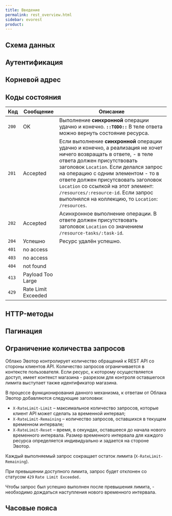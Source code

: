 ```yaml
---
title: Введение
permalink: rest_overview.html
sidebar: evorest
product: 
---
```


## Схема данных

## Аутентификация

## Корневой адрес

## Коды состояния

Код  | Сообщение  | Описание
-----|------------|---------
`200`| OK         |  Выполнение **синхронной** операции удачно и конечно. __`::TODO::`__ В теле ответа можно вернуть состояние ресурса.
`201`| Accepted   |  Если выполнение **синхронной** операции удачно и конечно, а реализация не хочет ничего возвращать в ответе, - в теле ответа должен присутствовать заголовок `Location`. Если делался запрос на операцию с одним элементом - то в ответе должен присутсвовать заголовок `Location` со ссылкой на этот элемент: `/resources/:resource-id`. Если запрос выполнялся на коллекцию, то `Location`: `/resources`.
`202`| Accepted   |  Асинхронное выполнение операции. В ответе должен присутствовать заголовок `Location` со значением `/resource-tasks/:task-id`.
`204`| Успешно    |  Ресурс удалён успешно.
`401`| no access  |  
`403`| no access  |  
`404`| not found  |  
`413`| Payload Too Large    |  
`429`| Rate Limit Exceeded    |  



## HTTP-методы

## Пагинация

## Ограничение количества запросов

Облако Эвотор контролирует количество обращений к REST API со стороны клиентов API. Количество запросов ограничивается в контексте пользователя. Если ресурс, к которому осуществляется доступ, имеет контекст магазина - разрезом для контроля оставшегося лимита выступает также идентификатор магазина.

В процессе функционирования данного механизма, к ответам от Облака Эвотор добавляются следующие заголовки:

* `X-RateLimit-Limit` – максимальное количество запросов, которые клиент API может сделать за временной интервал;
* `X-RateLimit-Remaining` – количество запросов, оставшихся в текущем временном интервале;
* `X-RateLimit-Reset` – время, в секундах, оставшееся до начала нового временного интервала.
Размер временного интервала для каждого ресурса определяется индивидуально и задается на стороне Эвотор.

Каждый выполняемый запрос сокращает остаток лимита (`X-RateLimit-Remaining`).

При превышении доступного лимита, запрос будет отклонен со статусом `429` `Rate Limit Exceeded.`

Чтобы запрос был успешно выполнен после превышения лимита, - необходимо дождаться наступления нового временного интервала.

## Часовые пояса
